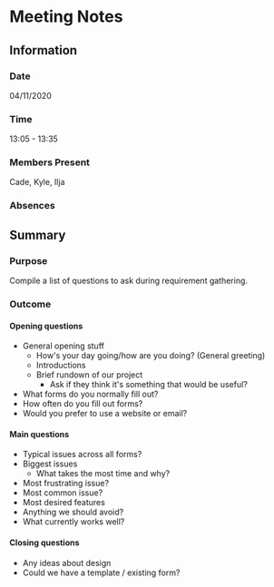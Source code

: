 # Meeting Notes

## Information
### Date
04/11/2020

### Time
13:05 - 13:35

### Members Present
Cade, Kyle, Ilja

### Absences

## Summary
### Purpose
Compile a list of questions to ask during requirement gathering.


### Outcome

#### Opening questions
- General opening stuff
    - How's your day going/how are you doing? (General greeting)
    - Introductions
    - Brief rundown of our project
        - Ask if they think it's something that would be useful?
- What forms do you normally fill out?
- How often do you fill out forms?
- Would you prefer to use a website or email?

#### Main questions
- Typical issues across all forms?
- Biggest issues
    - What takes the most time and why?
- Most frustrating issue?
- Most common issue?
- Most desired features
- Anything we should avoid?
- What currently works well?

#### Closing questions
- Any ideas about design
- Could we have a template / existing form?
